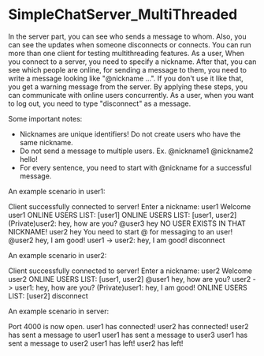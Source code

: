 # SimpleChatServer_MultiThreaded

In the server part, you can see who sends a message to whom. Also, you can see the updates when someone disconnects or connects.
You can run more than one client for testing multithreading features. 
As a user, When you connect to a server, you need to specify a nickname.
After that, you can see which people are online, for sending a message to them, you need to write a message looking like "@nickname ...".
If you don't use it like that, you get a warning message from the server. By applying these steps, you can communicate with online users concurrently.
As a user, when you want to log out, you need to type "disconnect" as a message.

Some important notes: 
- Nicknames are unique identifiers! Do not create users who have the same nickname.
- Do not send a message to multiple users. Ex. @nickname1 @nickname2 hello!
- For every sentence, you need to start with @nickname for a successful message.


An example scenario in user1:

Client successfully connected to server!
Enter a nickname: user1
Welcome user1
ONLINE USERS LIST: [user1]
ONLINE USERS LIST: [user1,  user2]
(Private)user2: hey, how are you?
@user3 hey
NO USER EXISTS IN THAT NICKNAME!
user2 hey
You need to start @ for messaging to an user!
@user2 hey, I am good!
user1 -> user2: hey, I am good!
disconnect

An example scenario in user2:

Client successfully connected to server!
Enter a nickname: user2
Welcome user2
ONLINE USERS LIST: [user1,  user2]
@user1 hey, how are you?
user2 -> user1: hey, how are you?
(Private)user1: hey, I am good!
ONLINE USERS LIST: [user2]
disconnect

An example scenario in server:

Port 4000 is now open.
user1 has connected!
user2 has connected!
user2 has sent a message to user1
user1 has sent a message to user3
user1 has sent a message to user2
user1 has left!
user2 has left!
